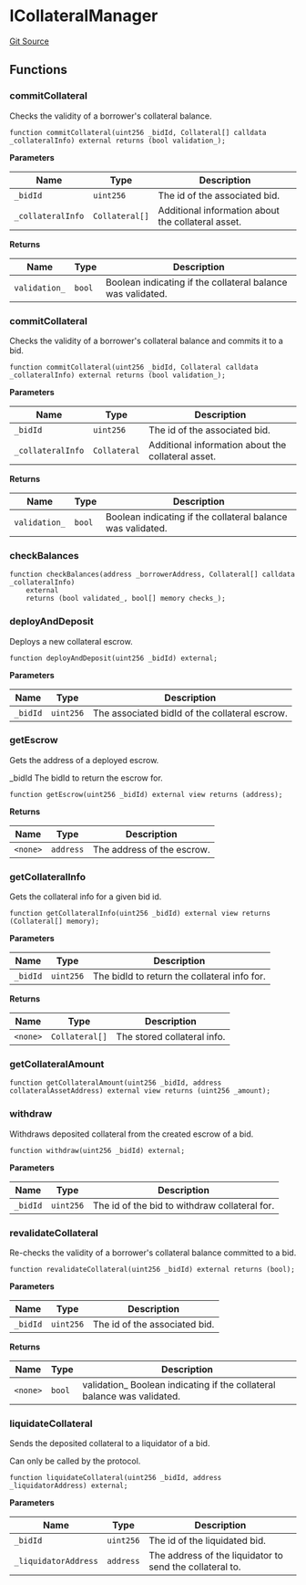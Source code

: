 # ICollateralManager
[Git Source](https://github.com/teller-protocol/teller-protocol-v2/blob/cc7fb9358a2518de7ee33e518ebac21eac498b0d/contracts/interfaces/ICollateralManager.sol)


## Functions
### commitCollateral

Checks the validity of a borrower's collateral balance.


```solidity
function commitCollateral(uint256 _bidId, Collateral[] calldata _collateralInfo) external returns (bool validation_);
```
**Parameters**

|Name|Type|Description|
|----|----|-----------|
|`_bidId`|`uint256`|The id of the associated bid.|
|`_collateralInfo`|`Collateral[]`|Additional information about the collateral asset.|

**Returns**

|Name|Type|Description|
|----|----|-----------|
|`validation_`|`bool`|Boolean indicating if the collateral balance was validated.|


### commitCollateral

Checks the validity of a borrower's collateral balance and commits it to a bid.


```solidity
function commitCollateral(uint256 _bidId, Collateral calldata _collateralInfo) external returns (bool validation_);
```
**Parameters**

|Name|Type|Description|
|----|----|-----------|
|`_bidId`|`uint256`|The id of the associated bid.|
|`_collateralInfo`|`Collateral`|Additional information about the collateral asset.|

**Returns**

|Name|Type|Description|
|----|----|-----------|
|`validation_`|`bool`|Boolean indicating if the collateral balance was validated.|


### checkBalances


```solidity
function checkBalances(address _borrowerAddress, Collateral[] calldata _collateralInfo)
    external
    returns (bool validated_, bool[] memory checks_);
```

### deployAndDeposit

Deploys a new collateral escrow.


```solidity
function deployAndDeposit(uint256 _bidId) external;
```
**Parameters**

|Name|Type|Description|
|----|----|-----------|
|`_bidId`|`uint256`|The associated bidId of the collateral escrow.|


### getEscrow

Gets the address of a deployed escrow.

_bidId The bidId to return the escrow for.


```solidity
function getEscrow(uint256 _bidId) external view returns (address);
```
**Returns**

|Name|Type|Description|
|----|----|-----------|
|`<none>`|`address`|The address of the escrow.|


### getCollateralInfo

Gets the collateral info for a given bid id.


```solidity
function getCollateralInfo(uint256 _bidId) external view returns (Collateral[] memory);
```
**Parameters**

|Name|Type|Description|
|----|----|-----------|
|`_bidId`|`uint256`|The bidId to return the collateral info for.|

**Returns**

|Name|Type|Description|
|----|----|-----------|
|`<none>`|`Collateral[]`|The stored collateral info.|


### getCollateralAmount


```solidity
function getCollateralAmount(uint256 _bidId, address collateralAssetAddress) external view returns (uint256 _amount);
```

### withdraw

Withdraws deposited collateral from the created escrow of a bid.


```solidity
function withdraw(uint256 _bidId) external;
```
**Parameters**

|Name|Type|Description|
|----|----|-----------|
|`_bidId`|`uint256`|The id of the bid to withdraw collateral for.|


### revalidateCollateral

Re-checks the validity of a borrower's collateral balance committed to a bid.


```solidity
function revalidateCollateral(uint256 _bidId) external returns (bool);
```
**Parameters**

|Name|Type|Description|
|----|----|-----------|
|`_bidId`|`uint256`|The id of the associated bid.|

**Returns**

|Name|Type|Description|
|----|----|-----------|
|`<none>`|`bool`|validation_ Boolean indicating if the collateral balance was validated.|


### liquidateCollateral

Sends the deposited collateral to a liquidator of a bid.

Can only be called by the protocol.


```solidity
function liquidateCollateral(uint256 _bidId, address _liquidatorAddress) external;
```
**Parameters**

|Name|Type|Description|
|----|----|-----------|
|`_bidId`|`uint256`|The id of the liquidated bid.|
|`_liquidatorAddress`|`address`|The address of the liquidator to send the collateral to.|


